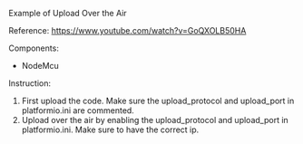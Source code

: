 Example of Upload Over the Air

Reference: https://www.youtube.com/watch?v=GoQXOLB50HA

Components:
- NodeMcu

Instruction:
1. First upload the code. Make sure the upload_protocol and upload_port in platformio.ini are commented.
2. Upload over the air by enabling the upload_protocol and upload_port in platformio.ini. Make sure to have the correct ip.